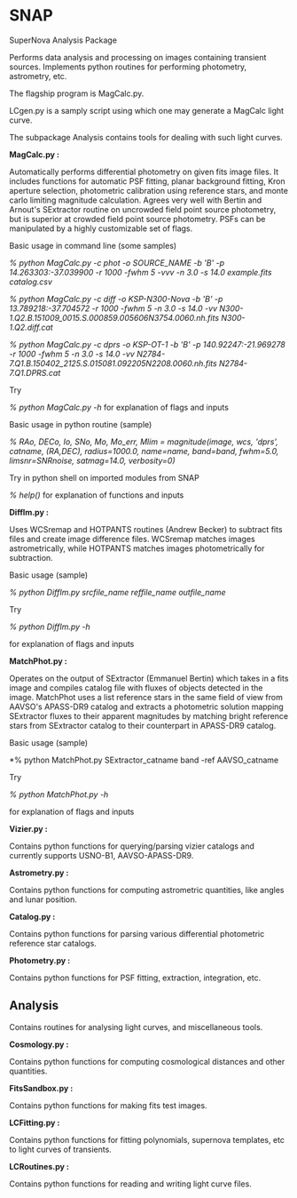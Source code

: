 # SNAP
SuperNova Analysis Package

Performs data analysis and processing on images containing transient sources.
Implements python routines for performing photometry, astrometry, etc.

The flagship program is MagCalc.py.

LCgen.py is a samply script using which one may generate a MagCalc light curve.

The subpackage Analysis contains tools for dealing with such light curves.

**MagCalc.py :**

Automatically performs differential photometry on given fits image files. It includes functions for automatic PSF fitting, planar background fitting, Kron aperture selection, photometric calibration using reference stars, and monte carlo limiting magnitude calculation. Agrees very well with Bertin and Arnout's SExtractor routine on uncrowded field point source photometry, but is superior at crowded field point source photometry. PSFs can be manipulated by a highly customizable set of flags.

Basic usage in command line (some samples)

*% python MagCalc.py -c phot -o SOURCE_NAME -b 'B' -p 14.263303:-37.039900 -r 1000 -fwhm 5 -vvv -n 3.0 -s 14.0 example.fits catalog.csv*

*% python MagCalc.py -c diff -o KSP-N300-Nova -b 'B' -p 13.789218:-37.704572 -r 1000 -fwhm 5 -n 3.0 -s 14.0 -vv N300-1.Q2.B.151009_0015.S.000859.005606N3754.0060.nh.fits N300-1.Q2.diff.cat*

*% python MagCalc.py -c dprs -o KSP-OT-1 -b 'B' -p 140.92247:-21.969278 -r 1000 -fwhm 5 -n 3.0 -s 14.0 -vv N2784-7.Q1.B.150402_2125.S.015081.092205N2208.0060.nh.fits N2784-7.Q1.DPRS.cat*

Try 

*% python MagCalc.py -h*
for explanation of flags and inputs

Basic usage in python routine (sample)

*% RAo, DECo, Io, SNo, Mo, Mo_err, Mlim = magnitude(image, wcs, 'dprs', catname, (RA,DEC), radius=1000.0, name=name, band=band, fwhm=5.0, limsnr=SNRnoise, satmag=14.0, verbosity=0)*

Try in python shell on imported modules from SNAP

*% help(<module>)*
for explanation of functions and inputs

**DiffIm.py :**

Uses WCSremap and HOTPANTS routines (Andrew Becker) to subtract fits files and create image difference files. WCSremap matches images astrometrically, while HOTPANTS matches images photometrically for subtraction.

Basic usage (sample)

*% python DiffIm.py srcfile_name reffile_name outfile_name*

Try

*% python DiffIm.py -h*

for explanation of flags and inputs

**MatchPhot.py :**

Operates on the output of SExtractor (Emmanuel Bertin) which takes in a fits image and compiles catalog file with fluxes of objects detected in the image. MatchPhot uses a list reference stars in the same field of view from AAVSO's APASS-DR9 catalog and extracts a photometric solution mapping SExtractor fluxes to their apparent magnitudes by matching bright reference stars from SExtractor catalog to their counterpart in APASS-DR9 catalog.

Basic usage (sample)

*% python MatchPhot.py SExtractor_catname band -ref AAVSO_catname

Try

*% python MatchPhot.py -h*

for explanation of flags and inputs

**Vizier.py :**

Contains python functions for querying/parsing vizier catalogs and currently supports USNO-B1, AAVSO-APASS-DR9.

**Astrometry.py :**

Contains python functions for computing astrometric quantities, like angles and lunar position.

**Catalog.py :**

Contains python functions for parsing various differential photometric reference star catalogs.

**Photometry.py :**

Contains python functions for PSF fitting, extraction, integration, etc.

## Analysis
Contains routines for analysing light curves, and miscellaneous tools.

**Cosmology.py :**

Contains python functions for computing cosmological distances and other quantities.

**FitsSandbox.py :**

Contains python functions for making fits test images.

**LCFitting.py :**

Contains python functions for fitting polynomials, supernova templates, etc to light curves of transients.

**LCRoutines.py :**

Contains python functions for reading and writing light curve files.
